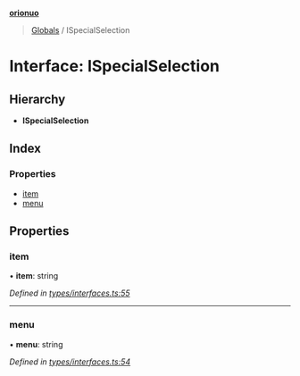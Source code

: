 **[orionuo](../README.md)**

> [Globals](../globals.md) / ISpecialSelection

# Interface: ISpecialSelection

## Hierarchy

* **ISpecialSelection**

## Index

### Properties

* [item](ispecialselection.md#item)
* [menu](ispecialselection.md#menu)

## Properties

### item

•  **item**: string

*Defined in [types/interfaces.ts:55](https://github.com/msviha/orionuo/blob/1e2926d/src/types/interfaces.ts#L55)*

___

### menu

•  **menu**: string

*Defined in [types/interfaces.ts:54](https://github.com/msviha/orionuo/blob/1e2926d/src/types/interfaces.ts#L54)*
